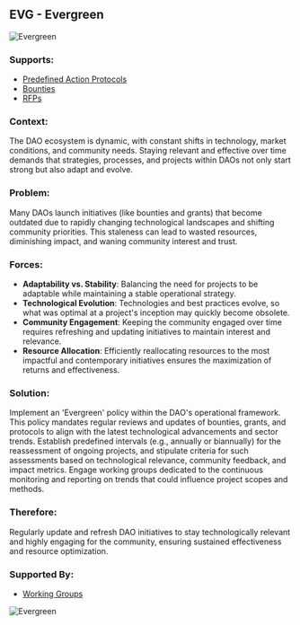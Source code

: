 ## EVG - Evergreen

![Evergreen](./output/illustrations/evergreen.png)

### Supports:
* [Predefined Action Protocols](./predefined_action_protocols.html)
* [Bounties](./bounties.html)
* [RFPs](./rfps.html)

### Context:

The DAO ecosystem is dynamic, with constant shifts in technology, market conditions, and community needs. Staying relevant and effective over time demands that strategies, processes, and projects within DAOs not only start strong but also adapt and evolve.

### Problem:

Many DAOs launch initiatives (like bounties and grants) that become outdated due to rapidly changing technological landscapes and shifting community priorities. This staleness can lead to wasted resources, diminishing impact, and waning community interest and trust.

### Forces:
- **Adaptability vs. Stability**: Balancing the need for projects to be adaptable while maintaining a stable operational strategy.
- **Technological Evolution**: Technologies and best practices evolve, so what was optimal at a project's inception may quickly become obsolete.
- **Community Engagement**: Keeping the community engaged over time requires refreshing and updating initiatives to maintain interest and relevance.
- **Resource Allocation**: Efficiently reallocating resources to the most impactful and contemporary initiatives ensures the maximization of returns and effectiveness.

### Solution:

Implement an 'Evergreen' policy within the DAO's operational framework. This policy mandates regular reviews and updates of bounties, grants, and protocols to align with the latest technological advancements and sector trends. Establish predefined intervals (e.g., annually or biannually) for the reassessment of ongoing projects, and stipulate criteria for such assessments based on technological relevance, community feedback, and impact metrics. Engage working groups dedicated to the continuous monitoring and reporting on trends that could influence project scopes and methods.

### Therefore:

Regularly update and refresh DAO initiatives to stay technologically relevant and highly engaging for the community, ensuring sustained effectiveness and resource optimization.

### Supported By:
* [Working Groups](./working_groups.html)

![Evergreen](./output/evergreen_specific_graph.png)